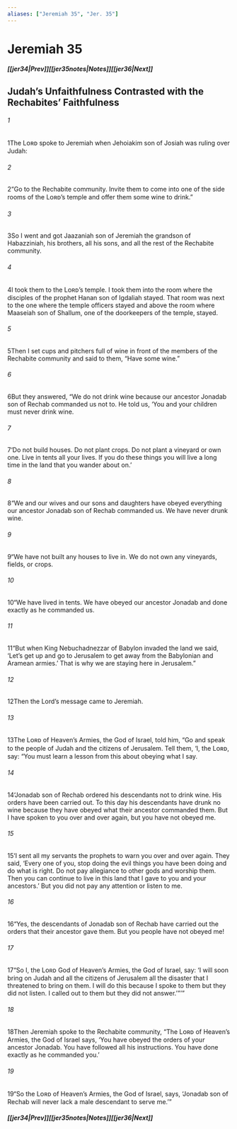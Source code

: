 ```yaml
---
aliases: ["Jeremiah 35", "Jer. 35"]
---
```

# Jeremiah 35
##### <span class=arrow-left></span>[[jer34|Prev]]<span class=navigation-separator></span>[[jer35notes|Notes]]<span class=navigation-separator></span>[[jer36|Next]]<span class=arrow-right></span>
## Judah’s Unfaithfulness Contrasted with the Rechabites’ Faithfulness
###### 1
<span class=verse-first>1</span>The Lᴏʀᴅ spoke to Jeremiah when Jehoiakim son of Josiah was ruling over Judah:
###### 2
<span class=verse-body>2</span>“Go to the Rechabite community. Invite them to come into one of the side rooms of the Lᴏʀᴅ’s temple and offer them some wine to drink.”
###### 3
<span class=verse-body>3</span>So I went and got Jaazaniah son of Jeremiah the grandson of Habazziniah, his brothers, all his sons, and all the rest of the Rechabite community.
###### 4
<span class=verse-body>4</span>I took them to the Lᴏʀᴅ’s temple. I took them into the room where the disciples of the prophet Hanan son of Igdaliah stayed. That room was next to the one where the temple officers stayed and above the room where Maaseiah son of Shallum, one of the doorkeepers of the temple, stayed.
###### 5
<span class=verse-body>5</span>Then I set cups and pitchers full of wine in front of the members of the Rechabite community and said to them, “Have some wine.”
###### 6
<span class=verse-body>6</span>But they answered, “We do not drink wine because our ancestor Jonadab son of Rechab commanded us not to. He told us, ‘You and your children must never drink wine.
###### 7
<span class=verse-body>7</span>‘Do not build houses. Do not plant crops. Do not plant a vineyard or own one. Live in tents all your lives. If you do these things you will live a long time in the land that you wander about on.’
###### 8
<span class=verse-body>8</span>“We and our wives and our sons and daughters have obeyed everything our ancestor Jonadab son of Rechab commanded us. We have never drunk wine.
###### 9
<span class=verse-body>9</span>“We have not built any houses to live in. We do not own any vineyards, fields, or crops.
###### 10
<span class=verse-body>10</span>“We have lived in tents. We have obeyed our ancestor Jonadab and done exactly as he commanded us.
###### 11
<span class=verse-body>11</span>“But when King Nebuchadnezzar of Babylon invaded the land we said, ‘Let’s get up and go to Jerusalem to get away from the Babylonian and Aramean armies.’ That is why we are staying here in Jerusalem.”
<div class=paragraph-break></div>

###### 12
<span class=verse-first>12</span>Then the Lord’s message came to Jeremiah.
###### 13
<span class=verse-body>13</span>The Lᴏʀᴅ of Heaven’s Armies, the God of Israel, told him, “Go and speak to the people of Judah and the citizens of Jerusalem. Tell them, ‘I, the Lᴏʀᴅ, say: “You must learn a lesson from this about obeying what I say.
###### 14
<span class=verse-body>14</span>‘Jonadab son of Rechab ordered his descendants not to drink wine. His orders have been carried out. To this day his descendants have drunk no wine because they have obeyed what their ancestor commanded them. But I have spoken to you over and over again, but you have not obeyed me.
###### 15
<span class=verse-body>15</span>‘I sent all my servants the prophets to warn you over and over again. They said, ‘Every one of you, stop doing the evil things you have been doing and do what is right. Do not pay allegiance to other gods and worship them. Then you can continue to live in this land that I gave to you and your ancestors.’ But you did not pay any attention or listen to me.
###### 16
<span class=verse-body>16</span>“Yes, the descendants of Jonadab son of Rechab have carried out the orders that their ancestor gave them. But you people have not obeyed me!
###### 17
<span class=verse-body>17</span>“So I, the Lᴏʀᴅ God of Heaven’s Armies, the God of Israel, say: ‘I will soon bring on Judah and all the citizens of Jerusalem all the disaster that I threatened to bring on them. I will do this because I spoke to them but they did not listen. I called out to them but they did not answer.’”’”
<div class=paragraph-break></div>

###### 18
<span class=verse-first>18</span>Then Jeremiah spoke to the Rechabite community, “The Lᴏʀᴅ of Heaven’s Armies, the God of Israel says, ‘You have obeyed the orders of your ancestor Jonadab. You have followed all his instructions. You have done exactly as he commanded you.’
###### 19
<span class=verse-body>19</span>“So the Lᴏʀᴅ of Heaven’s Armies, the God of Israel, says, ‘Jonadab son of Rechab will never lack a male descendant to serve me.’”
##### <span class=arrow-left></span>[[jer34|Prev]]<span class=navigation-separator></span>[[jer35notes|Notes]]<span class=navigation-separator></span>[[jer36|Next]]<span class=arrow-right></span>